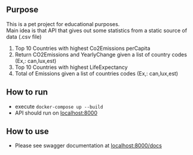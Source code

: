## Purpose
<p>This is a pet project for educational purposes.<br>
Main idea is that API that gives out some statistics from a static source of data (.csv file)</p> 

1. Top 10 Countries with highest Co2Emissions perCapita
2. Return CO2Emissions and YearlyChange given a list of country codes (Ex,: can,lux,est)
3. Top 10 Countries with highest LifeExpectancy
4. Total of Emissions given a list of countries codes (Ex,: can,lux,est)

## How to run
- execute 
```docker-compose up --build```
- API should run on [localhost:8000](http://localhost:8000)

## How to use
- Please see swagger documentation at [localhost:8000/docs](http://localhost:8000/docs)